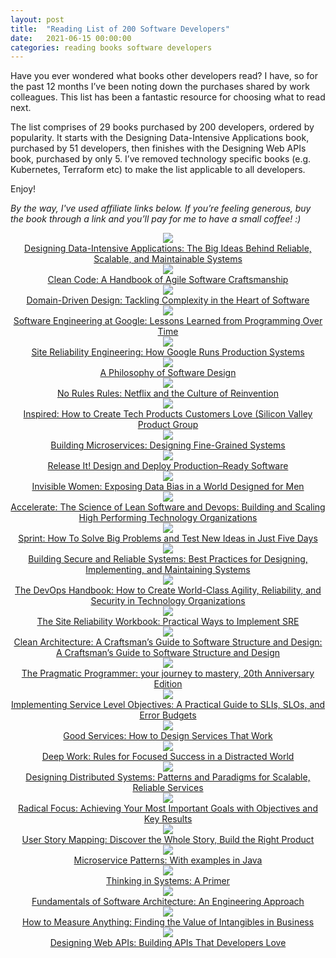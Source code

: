 ```yaml
---
layout: post
title:  "Reading List of 200 Software Developers"
date:   2021-06-15 00:00:00
categories: reading books software developers
---
```


Have you ever wondered what books other developers read? I have, so for the past 12 months I’ve been noting down the purchases shared by work colleagues. This list has been a fantastic resource for choosing what to read next.

The list comprises of 29 books purchased by 200 developers, ordered by popularity. It starts with the Designing Data-Intensive Applications book, purchased by 51 developers, then finishes with the Designing Web APIs book, purchased by only 5. I’ve removed technology specific books (e.g. Kubernetes, Terraform etc) to make the list applicable to all developers.

Enjoy!

_By the way, I've used affiliate links below. If you’re feeling generous, buy the book through a link and you’ll pay for me to have a small coffee! :)_

<div style="text-align:center">
  <a rel="sponsored" href="https://www.amazon.co.uk/Designing-Data-Intensive-Applications-Reliable-Maintainable/dp/1449373321?&amp;linkCode=li3&amp;tag=sketchingdev-21&amp;linkId=d96ee9ae390e63c77d1691c5c28f826a&amp;language=en_GB&amp;ref_=as_li_ss_il" target="_blank"><img border="0" src="//ws-eu.amazon-adsystem.com/widgets/q?_encoding=UTF8&amp;ASIN=1449373321&amp;Format=_SL250_&amp;ID=AsinImage&amp;MarketPlace=GB&amp;ServiceVersion=20070822&amp;WS=1&amp;tag=sketchingdev-21&amp;language=en_GB" /></a><img src="https://ir-uk.amazon-adsystem.com/e/ir?t=sketchingdev-21&amp;language=en_GB&amp;l=li3&amp;o=2&amp;a=1449373321" width="1" height="1" border="0" alt="" style="border:none !important; margin:0px !important;" />

  <div>
    <a rel="sponsored" href="https://www.amazon.co.uk/Designing-Data-Intensive-Applications-Reliable-Maintainable/dp/1449373321?&amp;linkCode=ll1&amp;tag=sketchingdev-21&amp;linkId=8bde9c782a6e33631ddbf74216bd8ae3&amp;language=en_GB&amp;ref_=as_li_ss_tl">Designing Data-Intensive Applications: The Big Ideas Behind Reliable, Scalable, and Maintainable Systems</a>
  </div>
</div>

<div class="ui hidden divider"></div>

<div style="text-align:center">
  <a rel="sponsored" href="https://www.amazon.co.uk/Clean-Code-Handbook-Software-Craftsmanship/dp/0132350882?&amp;linkCode=li3&amp;tag=sketchingdev-21&amp;linkId=1efc50142087036d8d29ee4550188788&amp;language=en_GB&amp;ref_=as_li_ss_il" target="_blank"><img border="0" src="//ws-eu.amazon-adsystem.com/widgets/q?_encoding=UTF8&amp;ASIN=0132350882&amp;Format=_SL250_&amp;ID=AsinImage&amp;MarketPlace=GB&amp;ServiceVersion=20070822&amp;WS=1&amp;tag=sketchingdev-21&amp;language=en_GB" /></a><img src="https://ir-uk.amazon-adsystem.com/e/ir?t=sketchingdev-21&amp;language=en_GB&amp;l=li3&amp;o=2&amp;a=0132350882" width="1" height="1" border="0" alt="" style="border:none !important; margin:0px !important;" />

  <div>
    <a rel="sponsored" href="https://www.amazon.co.uk/Clean-Code-Handbook-Software-Craftsmanship/dp/0132350882?&amp;linkCode=ll1&amp;tag=sketchingdev-21&amp;linkId=c67bd8e66e0b90bf7c105e025db3e266&amp;language=en_GB&amp;ref_=as_li_ss_tl">Clean Code: A Handbook of Agile Software Craftsmanship</a>
  </div>
</div>

<div class="ui hidden divider"></div>

<div style="text-align:center">
  <a rel="sponsored" href="https://www.amazon.co.uk/Domain-Driven-Design-Tackling-Complexity-Software/dp/0321125215?&amp;linkCode=li3&amp;tag=sketchingdev-21&amp;linkId=cf4dcd82f006c04036d39e104aaa6b56&amp;language=en_GB&amp;ref_=as_li_ss_il" target="_blank"><img border="0" src="//ws-eu.amazon-adsystem.com/widgets/q?_encoding=UTF8&amp;ASIN=0321125215&amp;Format=_SL250_&amp;ID=AsinImage&amp;MarketPlace=GB&amp;ServiceVersion=20070822&amp;WS=1&amp;tag=sketchingdev-21&amp;language=en_GB" /></a><img src="https://ir-uk.amazon-adsystem.com/e/ir?t=sketchingdev-21&amp;language=en_GB&amp;l=li3&amp;o=2&amp;a=0321125215" width="1" height="1" border="0" alt="" style="border:none !important; margin:0px !important;" />

  <div>
    <a rel="sponsored" href="https://www.amazon.co.uk/Domain-Driven-Design-Tackling-Complexity-Software/dp/0321125215?&amp;linkCode=ll1&amp;tag=sketchingdev-21&amp;linkId=85839db9e8c90f14a3b0642483bc3dc7&amp;language=en_GB&amp;ref_=as_li_ss_tl">Domain-Driven Design: Tackling Complexity in the Heart of Software</a>
  </div>
</div>

<div class="ui hidden divider"></div>

<div style="text-align:center">
  <a rel="sponsored" href="https://www.amazon.co.uk/Software-Engineering-Google-Lessons-Programming/dp/1492082791?&amp;linkCode=li3&amp;tag=sketchingdev-21&amp;linkId=ba88e287257dfb61dfe9aa20429c9814&amp;language=en_GB&amp;ref_=as_li_ss_il" target="_blank"><img border="0" src="//ws-eu.amazon-adsystem.com/widgets/q?_encoding=UTF8&amp;ASIN=1492082791&amp;Format=_SL250_&amp;ID=AsinImage&amp;MarketPlace=GB&amp;ServiceVersion=20070822&amp;WS=1&amp;tag=sketchingdev-21&amp;language=en_GB" /></a><img src="https://ir-uk.amazon-adsystem.com/e/ir?t=sketchingdev-21&amp;language=en_GB&amp;l=li3&amp;o=2&amp;a=1492082791" width="1" height="1" border="0" alt="" style="border:none !important; margin:0px !important;" />

  <div>
    <a rel="sponsored" href="https://www.amazon.co.uk/Software-Engineering-Google-Lessons-Programming/dp/1492082791?&amp;linkCode=ll1&amp;tag=sketchingdev-21&amp;linkId=5ac2a3ac7f3b4f580747dcd51c951745&amp;language=en_GB&amp;ref_=as_li_ss_tl">Software Engineering at Google: Lessons Learned from Programming Over Time</a>
  </div>
</div>

<div class="ui hidden divider"></div>

<div style="text-align:center">
  <a rel="sponsored" href="https://www.amazon.co.uk/Site-Reliability-Engineering-Betsy-Beyer/dp/149192912X?&amp;linkCode=li3&amp;tag=sketchingdev-21&amp;linkId=b85a73eea3b223bd939184c1160aea39&amp;language=en_GB&amp;ref_=as_li_ss_il" target="_blank"><img border="0" src="//ws-eu.amazon-adsystem.com/widgets/q?_encoding=UTF8&amp;ASIN=149192912X&amp;Format=_SL250_&amp;ID=AsinImage&amp;MarketPlace=GB&amp;ServiceVersion=20070822&amp;WS=1&amp;tag=sketchingdev-21&amp;language=en_GB" /></a><img src="https://ir-uk.amazon-adsystem.com/e/ir?t=sketchingdev-21&amp;language=en_GB&amp;l=li3&amp;o=2&amp;a=149192912X" width="1" height="1" border="0" alt="" style="border:none !important; margin:0px !important;" />

  <div>
    <a rel="sponsored" href="https://www.amazon.co.uk/Site-Reliability-Engineering-Betsy-Beyer/dp/149192912X?&amp;linkCode=ll1&amp;tag=sketchingdev-21&amp;linkId=81af7dde9a85eb6e93b6c64357a1b6dc&amp;language=en_GB&amp;ref_=as_li_ss_tl">Site Reliability Engineering: How Google Runs Production Systems</a>
  </div>
</div>

<div class="ui hidden divider"></div>

<div style="text-align:center">
  <a rel="sponsored" href="https://www.amazon.co.uk/Philosophy-Software-Design-John-Ousterhout/dp/1732102201?&amp;linkCode=li3&amp;tag=sketchingdev-21&amp;linkId=d64e8aeb151328e59c03b954f2155d40&amp;language=en_GB&amp;ref_=as_li_ss_il" target="_blank"><img border="0" src="//ws-eu.amazon-adsystem.com/widgets/q?_encoding=UTF8&amp;ASIN=1732102201&amp;Format=_SL250_&amp;ID=AsinImage&amp;MarketPlace=GB&amp;ServiceVersion=20070822&amp;WS=1&amp;tag=sketchingdev-21&amp;language=en_GB" /></a><img src="https://ir-uk.amazon-adsystem.com/e/ir?t=sketchingdev-21&amp;language=en_GB&amp;l=li3&amp;o=2&amp;a=1732102201" width="1" height="1" border="0" alt="" style="border:none !important; margin:0px !important;" />

  <div>
    <a rel="sponsored" href="https://www.amazon.co.uk/Philosophy-Software-Design-John-Ousterhout/dp/1732102201?&amp;linkCode=ll1&amp;tag=sketchingdev-21&amp;linkId=0762d3b4ed29734e72640bf9ff1d4a43&amp;language=en_GB&amp;ref_=as_li_ss_tl">A Philosophy of Software Design</a>
  </div>
</div>

<div class="ui hidden divider"></div>

<div style="text-align:center">
  <a rel="sponsored" href="https://www.amazon.co.uk/No-Rules-Netflix-Culture-Reinvention/dp/1984877860?&amp;linkCode=li3&amp;tag=sketchingdev-21&amp;linkId=c78e3b7ce44f737cd4b6037a415974e5&amp;language=en_GB&amp;ref_=as_li_ss_il" target="_blank"><img border="0" src="//ws-eu.amazon-adsystem.com/widgets/q?_encoding=UTF8&amp;ASIN=1984877860&amp;Format=_SL250_&amp;ID=AsinImage&amp;MarketPlace=GB&amp;ServiceVersion=20070822&amp;WS=1&amp;tag=sketchingdev-21&amp;language=en_GB" /></a><img src="https://ir-uk.amazon-adsystem.com/e/ir?t=sketchingdev-21&amp;language=en_GB&amp;l=li3&amp;o=2&amp;a=1984877860" width="1" height="1" border="0" alt="" style="border:none !important; margin:0px !important;" />

  <div>
    <a rel="sponsored" href="https://www.amazon.co.uk/No-Rules-Netflix-Culture-Reinvention/dp/1984877860?&amp;linkCode=ll1&amp;tag=sketchingdev-21&amp;linkId=1520474905fbd78c3a0f6874b0690302&amp;language=en_GB&amp;ref_=as_li_ss_tl">No Rules Rules: Netflix and the Culture of Reinvention</a>
  </div>
</div>

<div class="ui hidden divider"></div>

<div style="text-align:center">
  <a rel="sponsored" href="https://www.amazon.co.uk/INSPIRED-Create-Tech-Products-Customers-ebook/dp/B077NRB36N?&amp;linkCode=li3&amp;tag=sketchingdev-21&amp;linkId=c7f8847b16a2d20f74127bdb29bd0976&amp;language=en_GB&amp;ref_=as_li_ss_il" target="_blank"><img border="0" src="//ws-eu.amazon-adsystem.com/widgets/q?_encoding=UTF8&amp;ASIN=B077NRB36N&amp;Format=_SL250_&amp;ID=AsinImage&amp;MarketPlace=GB&amp;ServiceVersion=20070822&amp;WS=1&amp;tag=sketchingdev-21&amp;language=en_GB" /></a><img src="https://ir-uk.amazon-adsystem.com/e/ir?t=sketchingdev-21&amp;language=en_GB&amp;l=li3&amp;o=2&amp;a=B077NRB36N" width="1" height="1" border="0" alt="" style="border:none !important; margin:0px !important;" />

  <div>
    <a rel="sponsored" href="https://www.amazon.co.uk/INSPIRED-Create-Tech-Products-Customers-ebook/dp/B077NRB36N?&amp;linkCode=ll1&amp;tag=sketchingdev-21&amp;linkId=24cec021b5eba6775cf257c06af478b1&amp;language=en_GB&amp;ref_=as_li_ss_tl">Inspired: How to Create Tech Products Customers Love (Silicon Valley Product Group</a>
  </div>
</div>

<div class="ui hidden divider"></div>

<div style="text-align:center">
  <a rel="sponsored" href="https://www.amazon.co.uk/Building-Microservices-Sam-Newman/dp/1491950358?&amp;linkCode=li3&amp;tag=sketchingdev-21&amp;linkId=97edd037fa382f8938eb3a8014017d23&amp;language=en_GB&amp;ref_=as_li_ss_il" target="_blank"><img border="0" src="//ws-eu.amazon-adsystem.com/widgets/q?_encoding=UTF8&amp;ASIN=1491950358&amp;Format=_SL250_&amp;ID=AsinImage&amp;MarketPlace=GB&amp;ServiceVersion=20070822&amp;WS=1&amp;tag=sketchingdev-21&amp;language=en_GB" /></a><img src="https://ir-uk.amazon-adsystem.com/e/ir?t=sketchingdev-21&amp;language=en_GB&amp;l=li3&amp;o=2&amp;a=1491950358" width="1" height="1" border="0" alt="" style="border:none !important; margin:0px !important;" />

  <div>
    <a rel="sponsored" href="https://www.amazon.co.uk/Building-Microservices-Sam-Newman/dp/1491950358?&amp;linkCode=ll1&amp;tag=sketchingdev-21&amp;linkId=9aefe3175c824a0890b40ff4b68637e2&amp;language=en_GB&amp;ref_=as_li_ss_tl">Building Microservices: Designing Fine-Grained Systems</a>
  </div>
</div>

<div class="ui hidden divider"></div>

<div style="text-align:center">
  <a rel="sponsored" href="https://www.amazon.co.uk/Release-Design-Deploy-Production-Ready-Software/dp/1680502395?dchild=1&amp;keywords=Release-Design-Deploy-Production-Ready-Software&amp;qid=1623665987&amp;sr=8-1&amp;linkCode=li3&amp;tag=sketchingdev-21&amp;linkId=e4c42bca64c34eefe22788491a04a90e&amp;language=en_GB&amp;ref_=as_li_ss_il" target="_blank"><img border="0" src="//ws-eu.amazon-adsystem.com/widgets/q?_encoding=UTF8&amp;ASIN=1680502395&amp;Format=_SL250_&amp;ID=AsinImage&amp;MarketPlace=GB&amp;ServiceVersion=20070822&amp;WS=1&amp;tag=sketchingdev-21&amp;language=en_GB" /></a><img src="https://ir-uk.amazon-adsystem.com/e/ir?t=sketchingdev-21&amp;language=en_GB&amp;l=li3&amp;o=2&amp;a=1680502395" width="1" height="1" border="0" alt="" style="border:none !important; margin:0px !important;" />

  <div>
    <a rel="sponsored" href="https://www.amazon.co.uk/Release-Design-Deploy-Production-Ready-Software/dp/1680502395?dchild=1&amp;keywords=Release-Design-Deploy-Production-Ready-Software&amp;qid=1623665987&amp;sr=8-1&amp;linkCode=ll1&amp;tag=sketchingdev-21&amp;linkId=308516d41848ad8c4f23e9f2b8f4c950&amp;language=en_GB&amp;ref_=as_li_ss_tl">Release It! Design and Deploy Production–Ready Software</a>
  </div>
</div>

<div class="ui hidden divider"></div>

<div style="text-align:center">
  <a rel="sponsored" href="https://www.amazon.co.uk/Invisible-Women-Exposing-World-Designed/dp/1784706280?_encoding=UTF8&amp;qid=&amp;sr=&amp;linkCode=li3&amp;tag=sketchingdev-21&amp;linkId=7b40e827d32a82b96c4404e8afb4eb1f&amp;language=en_GB&amp;ref_=as_li_ss_il" target="_blank"><img border="0" src="//ws-eu.amazon-adsystem.com/widgets/q?_encoding=UTF8&amp;ASIN=1784706280&amp;Format=_SL250_&amp;ID=AsinImage&amp;MarketPlace=GB&amp;ServiceVersion=20070822&amp;WS=1&amp;tag=sketchingdev-21&amp;language=en_GB" /></a><img src="https://ir-uk.amazon-adsystem.com/e/ir?t=sketchingdev-21&amp;language=en_GB&amp;l=li3&amp;o=2&amp;a=1784706280" width="1" height="1" border="0" alt="" style="border:none !important; margin:0px !important;" />

  <div>
    <a rel="sponsored" href="https://www.amazon.co.uk/Invisible-Women-Exposing-World-Designed/dp/1784706280?_encoding=UTF8&amp;qid=&amp;sr=&amp;linkCode=ll1&amp;tag=sketchingdev-21&amp;linkId=fee5824a48c92c552a479446be5aa1a1&amp;language=en_GB&amp;ref_=as_li_ss_tl">Invisible Women: Exposing Data Bias in a World Designed for Men</a>
  </div>
</div>

<div class="ui hidden divider"></div>

<div style="text-align:center">
  <a rel="sponsored" href="https://www.amazon.co.uk/Accelerate-Software-Performing-Technology-Organizations/dp/1942788339?&amp;linkCode=li3&amp;tag=sketchingdev-21&amp;linkId=a791e992ef86f3dcca44b6de141a78a8&amp;language=en_GB&amp;ref_=as_li_ss_il" target="_blank"><img border="0" src="//ws-eu.amazon-adsystem.com/widgets/q?_encoding=UTF8&amp;ASIN=1942788339&amp;Format=_SL250_&amp;ID=AsinImage&amp;MarketPlace=GB&amp;ServiceVersion=20070822&amp;WS=1&amp;tag=sketchingdev-21&amp;language=en_GB" /></a><img src="https://ir-uk.amazon-adsystem.com/e/ir?t=sketchingdev-21&amp;language=en_GB&amp;l=li3&amp;o=2&amp;a=1942788339" width="1" height="1" border="0" alt="" style="border:none !important; margin:0px !important;" />

  <div>
    <a rel="sponsored" href="https://www.amazon.co.uk/Accelerate-Software-Performing-Technology-Organizations/dp/1942788339?&amp;linkCode=ll1&amp;tag=sketchingdev-21&amp;linkId=3da9e6c21d3ead3f125acdf9eb99e504&amp;language=en_GB&amp;ref_=as_li_ss_tl">Accelerate: The Science of Lean Software and Devops: Building and Scaling High Performing Technology Organizations</a>
  </div>
</div>

<div class="ui hidden divider"></div>

<div style="text-align:center">
  <a rel="sponsored" href="https://www.amazon.co.uk/Sprint-Solve-Problems-Test-Ideas/dp/0593076117?&amp;linkCode=li3&amp;tag=sketchingdev-21&amp;linkId=72e99318d509322bbeeff15a74a447d5&amp;language=en_GB&amp;ref_=as_li_ss_il" target="_blank"><img border="0" src="//ws-eu.amazon-adsystem.com/widgets/q?_encoding=UTF8&amp;ASIN=0593076117&amp;Format=_SL250_&amp;ID=AsinImage&amp;MarketPlace=GB&amp;ServiceVersion=20070822&amp;WS=1&amp;tag=sketchingdev-21&amp;language=en_GB" /></a><img src="https://ir-uk.amazon-adsystem.com/e/ir?t=sketchingdev-21&amp;language=en_GB&amp;l=li3&amp;o=2&amp;a=0593076117" width="1" height="1" border="0" alt="" style="border:none !important; margin:0px !important;" />

  <div>
    <a rel="sponsored" href="https://www.amazon.co.uk/Sprint-Solve-Problems-Test-Ideas/dp/0593076117?&amp;linkCode=ll1&amp;tag=sketchingdev-21&amp;linkId=9b80d47be4ebd296ee87d50b00ea386b&amp;language=en_GB&amp;ref_=as_li_ss_tl">Sprint: How To Solve Big Problems and Test New Ideas in Just Five Days</a>
  </div>
</div>

<div class="ui hidden divider"></div>

<div style="text-align:center">
  <a rel="sponsored" href="https://www.amazon.co.uk/Building-Secure-Reliable-Systems-Practices/dp/1492083127?&amp;linkCode=li3&amp;tag=sketchingdev-21&amp;linkId=57e9f485546a0d7fdc42480d457169f6&amp;language=en_GB&amp;ref_=as_li_ss_il" target="_blank"><img border="0" src="//ws-eu.amazon-adsystem.com/widgets/q?_encoding=UTF8&amp;ASIN=1492083127&amp;Format=_SL250_&amp;ID=AsinImage&amp;MarketPlace=GB&amp;ServiceVersion=20070822&amp;WS=1&amp;tag=sketchingdev-21&amp;language=en_GB" /></a><img src="https://ir-uk.amazon-adsystem.com/e/ir?t=sketchingdev-21&amp;language=en_GB&amp;l=li3&amp;o=2&amp;a=1492083127" width="1" height="1" border="0" alt="" style="border:none !important; margin:0px !important;" />

  <div>
    <a rel="sponsored" href="https://www.amazon.co.uk/Building-Secure-Reliable-Systems-Practices/dp/1492083127?&amp;linkCode=ll1&amp;tag=sketchingdev-21&amp;linkId=d080dd98c5af6f849dd957f86afb8311&amp;language=en_GB&amp;ref_=as_li_ss_tl">Building Secure and Reliable Systems: Best Practices for Designing, Implementing, and Maintaining Systems</a>
  </div>
</div>

<div class="ui hidden divider"></div>

<div style="text-align:center">
  <a rel="sponsored" href="https://www.amazon.co.uk/DevOps-Handbook-World-Class-Reliability-Organizations-ebook/dp/B01M9ASFQ3?&amp;linkCode=li3&amp;tag=sketchingdev-21&amp;linkId=0c496498d54d41e58952b75bc826f890&amp;language=en_GB&amp;ref_=as_li_ss_il" target="_blank"><img border="0" src="//ws-eu.amazon-adsystem.com/widgets/q?_encoding=UTF8&amp;ASIN=B01M9ASFQ3&amp;Format=_SL250_&amp;ID=AsinImage&amp;MarketPlace=GB&amp;ServiceVersion=20070822&amp;WS=1&amp;tag=sketchingdev-21&amp;language=en_GB" /></a><img src="https://ir-uk.amazon-adsystem.com/e/ir?t=sketchingdev-21&amp;language=en_GB&amp;l=li3&amp;o=2&amp;a=B01M9ASFQ3" width="1" height="1" border="0" alt="" style="border:none !important; margin:0px !important;" />

  <div>
    <a rel="sponsored" href="https://www.amazon.co.uk/DevOps-Handbook-World-Class-Reliability-Organizations-ebook/dp/B01M9ASFQ3?&amp;linkCode=ll1&amp;tag=sketchingdev-21&amp;linkId=2b25ba3135169b1cec70d40e69f2b2f0&amp;language=en_GB&amp;ref_=as_li_ss_tl">The DevOps Handbook: How to Create World-Class Agility, Reliability, and Security in Technology Organizations</a>
  </div>
</div>

<div class="ui hidden divider"></div>

<div style="text-align:center">
  <a rel="sponsored" href="https://www.amazon.co.uk/Site-Reliability-Workbook-Practical-Implement/dp/1492029505?&amp;linkCode=li3&amp;tag=sketchingdev-21&amp;linkId=3428bfd1a009df068c31c5e3f30e1915&amp;language=en_GB&amp;ref_=as_li_ss_il" target="_blank"><img border="0" src="//ws-eu.amazon-adsystem.com/widgets/q?_encoding=UTF8&amp;ASIN=1492029505&amp;Format=_SL250_&amp;ID=AsinImage&amp;MarketPlace=GB&amp;ServiceVersion=20070822&amp;WS=1&amp;tag=sketchingdev-21&amp;language=en_GB" /></a><img src="https://ir-uk.amazon-adsystem.com/e/ir?t=sketchingdev-21&amp;language=en_GB&amp;l=li3&amp;o=2&amp;a=1492029505" width="1" height="1" border="0" alt="" style="border:none !important; margin:0px !important;" />

  <div>
     <a rel="sponsored" href="https://www.amazon.co.uk/Site-Reliability-Workbook-Practical-Implement/dp/1492029505?&amp;linkCode=ll1&amp;tag=sketchingdev-21&amp;linkId=9d00872473cf2de9681c6d83669b67f7&amp;language=en_GB&amp;ref_=as_li_ss_tl">The Site Reliability Workbook: Practical Ways to Implement SRE</a>
  </div>
</div>

<div class="ui hidden divider"></div>

<div style="text-align:center">
  <a rel="sponsored" href="https://www.amazon.co.uk/Clean-Architecture-Craftsmans-Software-Structure/dp/0134494164?&amp;linkCode=li3&amp;tag=sketchingdev-21&amp;linkId=8fc178edfc181a94ad620ef48d1afbf3&amp;language=en_GB&amp;ref_=as_li_ss_il" target="_blank"><img border="0" src="//ws-eu.amazon-adsystem.com/widgets/q?_encoding=UTF8&amp;ASIN=0134494164&amp;Format=_SL250_&amp;ID=AsinImage&amp;MarketPlace=GB&amp;ServiceVersion=20070822&amp;WS=1&amp;tag=sketchingdev-21&amp;language=en_GB" /></a><img src="https://ir-uk.amazon-adsystem.com/e/ir?t=sketchingdev-21&amp;language=en_GB&amp;l=li3&amp;o=2&amp;a=0134494164" width="1" height="1" border="0" alt="" style="border:none !important; margin:0px !important;" />

  <div>
     <a rel="sponsored" href="https://www.amazon.co.uk/Clean-Architecture-Craftsmans-Software-Structure/dp/0134494164?&amp;linkCode=ll1&amp;tag=sketchingdev-21&amp;linkId=5684ee8619c4b340409d5ef434b88786&amp;language=en_GB&amp;ref_=as_li_ss_tl">Clean Architecture: A Craftsman’s Guide to Software Structure and Design: A Craftsman’s Guide to Software Structure and Design</a>
  </div>
</div>

<div class="ui hidden divider"></div>

<div style="text-align:center">
  <a rel="sponsored" href="https://www.amazon.co.uk/Pragmatic-Programmer-journey-mastery-Anniversary/dp/0135957052?&amp;linkCode=li3&amp;tag=sketchingdev-21&amp;linkId=3f80c3c4e4c209517f5e9ca4d4e698db&amp;language=en_GB&amp;ref_=as_li_ss_il" target="_blank"><img border="0" src="//ws-eu.amazon-adsystem.com/widgets/q?_encoding=UTF8&amp;ASIN=0135957052&amp;Format=_SL250_&amp;ID=AsinImage&amp;MarketPlace=GB&amp;ServiceVersion=20070822&amp;WS=1&amp;tag=sketchingdev-21&amp;language=en_GB" /></a><img src="https://ir-uk.amazon-adsystem.com/e/ir?t=sketchingdev-21&amp;language=en_GB&amp;l=li3&amp;o=2&amp;a=0135957052" width="1" height="1" border="0" alt="" style="border:none !important; margin:0px !important;" />

  <div>
     <a rel="sponsored" href="https://www.amazon.co.uk/Pragmatic-Programmer-journey-mastery-Anniversary/dp/0135957052?&amp;linkCode=ll1&amp;tag=sketchingdev-21&amp;linkId=440747ef0abd180130fe008f4bedee65&amp;language=en_GB&amp;ref_=as_li_ss_tl">The Pragmatic Programmer: your journey to mastery, 20th Anniversary Edition</a>
  </div>
</div>

<div class="ui hidden divider"></div>

<div style="text-align:center">
  <a rel="sponsored" href="https://www.amazon.co.uk/Implementing-Service-Level-Objectives-Practical/dp/1492076813?&amp;linkCode=li3&amp;tag=sketchingdev-21&amp;linkId=400082e2c00d07b062a792082da7cbf8&amp;language=en_GB&amp;ref_=as_li_ss_il" target="_blank"><img border="0" src="//ws-eu.amazon-adsystem.com/widgets/q?_encoding=UTF8&amp;ASIN=1492076813&amp;Format=_SL250_&amp;ID=AsinImage&amp;MarketPlace=GB&amp;ServiceVersion=20070822&amp;WS=1&amp;tag=sketchingdev-21&amp;language=en_GB" /></a><img src="https://ir-uk.amazon-adsystem.com/e/ir?t=sketchingdev-21&amp;language=en_GB&amp;l=li3&amp;o=2&amp;a=1492076813" width="1" height="1" border="0" alt="" style="border:none !important; margin:0px !important;" />

  <div>
     <a rel="sponsored" href="https://www.amazon.co.uk/Implementing-Service-Level-Objectives-Practical/dp/1492076813?&amp;linkCode=ll1&amp;tag=sketchingdev-21&amp;linkId=68b992cd202971817376dd738aaf3218&amp;language=en_GB&amp;ref_=as_li_ss_tl">Implementing Service Level Objectives: A Practical Guide to SLIs, SLOs, and Error Budgets</a>
  </div>
</div>

<div class="ui hidden divider"></div>

<div style="text-align:center">
  <a rel="sponsored" href="https://www.amazon.co.uk/Good-Services-Decoding-Mystery-Service/dp/9063695438?&amp;linkCode=li3&amp;tag=sketchingdev-21&amp;linkId=9e36930abdb2979ab9d935842db9ae68&amp;language=en_GB&amp;ref_=as_li_ss_il" target="_blank"><img border="0" src="//ws-eu.amazon-adsystem.com/widgets/q?_encoding=UTF8&amp;ASIN=9063695438&amp;Format=_SL250_&amp;ID=AsinImage&amp;MarketPlace=GB&amp;ServiceVersion=20070822&amp;WS=1&amp;tag=sketchingdev-21&amp;language=en_GB" /></a><img src="https://ir-uk.amazon-adsystem.com/e/ir?t=sketchingdev-21&amp;language=en_GB&amp;l=li3&amp;o=2&amp;a=9063695438" width="1" height="1" border="0" alt="" style="border:none !important; margin:0px !important;" />

  <div>
     <a rel="sponsored" href="https://www.amazon.co.uk/Good-Services-Decoding-Mystery-Service/dp/9063695438?&amp;linkCode=ll1&amp;tag=sketchingdev-21&amp;linkId=5a8eb536cb6795a7830b3f246e72ed1e&amp;language=en_GB&amp;ref_=as_li_ss_tl">Good Services: How to Design Services That Work</a>
  </div>
</div>

<div class="ui hidden divider"></div>

<div style="text-align:center">
  <a rel="sponsored" href="https://www.amazon.co.uk/Deep-Work-Focused-Success-Distracted/dp/0349411905?&amp;linkCode=li3&amp;tag=sketchingdev-21&amp;linkId=a04ff0edb427247207f8f03e672603b1&amp;language=en_GB&amp;ref_=as_li_ss_il" target="_blank"><img border="0" src="//ws-eu.amazon-adsystem.com/widgets/q?_encoding=UTF8&amp;ASIN=0349411905&amp;Format=_SL250_&amp;ID=AsinImage&amp;MarketPlace=GB&amp;ServiceVersion=20070822&amp;WS=1&amp;tag=sketchingdev-21&amp;language=en_GB" /></a><img src="https://ir-uk.amazon-adsystem.com/e/ir?t=sketchingdev-21&amp;language=en_GB&amp;l=li3&amp;o=2&amp;a=0349411905" width="1" height="1" border="0" alt="" style="border:none !important; margin:0px !important;" />

  <div>
     <a rel="sponsored" href="https://www.amazon.co.uk/Deep-Work-Focused-Success-Distracted/dp/0349411905?&amp;linkCode=ll1&amp;tag=sketchingdev-21&amp;linkId=85987b0655c2937b015e0a2df68926ff&amp;language=en_GB&amp;ref_=as_li_ss_tl">Deep Work: Rules for Focused Success in a Distracted World</a>
  </div>
</div>

<div class="ui hidden divider"></div>

<div style="text-align:center">
  <a rel="sponsored" href="https://www.amazon.co.uk/Designing-Distributed-Systems-Brendan-Burns/dp/1491983647?&amp;linkCode=li3&amp;tag=sketchingdev-21&amp;linkId=f34fb8578a9d3395b1593c628a8e18ea&amp;language=en_GB&amp;ref_=as_li_ss_il" target="_blank"><img border="0" src="//ws-eu.amazon-adsystem.com/widgets/q?_encoding=UTF8&amp;ASIN=1491983647&amp;Format=_SL250_&amp;ID=AsinImage&amp;MarketPlace=GB&amp;ServiceVersion=20070822&amp;WS=1&amp;tag=sketchingdev-21&amp;language=en_GB" /></a><img src="https://ir-uk.amazon-adsystem.com/e/ir?t=sketchingdev-21&amp;language=en_GB&amp;l=li3&amp;o=2&amp;a=1491983647" width="1" height="1" border="0" alt="" style="border:none !important; margin:0px !important;" />

  <div>
     <a rel="sponsored" href="https://www.amazon.co.uk/Designing-Distributed-Systems-Brendan-Burns/dp/1491983647?&amp;linkCode=ll1&amp;tag=sketchingdev-21&amp;linkId=7289eede6a14c9aeb06f09183c432c0f&amp;language=en_GB&amp;ref_=as_li_ss_tl">Designing Distributed Systems: Patterns and Paradigms for Scalable, Reliable Services</a>
  </div>
</div>

<div class="ui hidden divider"></div>

<div style="text-align:center">
  <a rel="sponsored" href="https://www.amazon.co.uk/Radical-Focus-Achieving-Important-Objectives/dp/0996006087?&amp;linkCode=li3&amp;tag=sketchingdev-21&amp;linkId=f01b7ddbc6a56c4845581f7a05e15384&amp;language=en_GB&amp;ref_=as_li_ss_il" target="_blank"><img border="0" src="//ws-eu.amazon-adsystem.com/widgets/q?_encoding=UTF8&amp;ASIN=0996006087&amp;Format=_SL250_&amp;ID=AsinImage&amp;MarketPlace=GB&amp;ServiceVersion=20070822&amp;WS=1&amp;tag=sketchingdev-21&amp;language=en_GB" /></a><img src="https://ir-uk.amazon-adsystem.com/e/ir?t=sketchingdev-21&amp;language=en_GB&amp;l=li3&amp;o=2&amp;a=0996006087" width="1" height="1" border="0" alt="" style="border:none !important; margin:0px !important;" />

  <div>
     <a rel="sponsored" href="https://www.amazon.co.uk/Radical-Focus-Achieving-Important-Objectives/dp/0996006087?&amp;linkCode=ll1&amp;tag=sketchingdev-21&amp;linkId=273b0f929c18fced7f05b725a379890a&amp;language=en_GB&amp;ref_=as_li_ss_tl">Radical Focus: Achieving Your Most Important Goals with Objectives and Key Results</a>
  </div>
</div>

<div class="ui hidden divider"></div>

<div style="text-align:center">
  <a rel="sponsored" href="https://www.amazon.co.uk/User-Story-Mapping-Discover-Product/dp/1491904909?&amp;linkCode=li3&amp;tag=sketchingdev-21&amp;linkId=f800f098db31cf902b830af428f7187e&amp;language=en_GB&amp;ref_=as_li_ss_il" target="_blank"><img border="0" src="//ws-eu.amazon-adsystem.com/widgets/q?_encoding=UTF8&amp;ASIN=1491904909&amp;Format=_SL250_&amp;ID=AsinImage&amp;MarketPlace=GB&amp;ServiceVersion=20070822&amp;WS=1&amp;tag=sketchingdev-21&amp;language=en_GB" /></a><img src="https://ir-uk.amazon-adsystem.com/e/ir?t=sketchingdev-21&amp;language=en_GB&amp;l=li3&amp;o=2&amp;a=1491904909" width="1" height="1" border="0" alt="" style="border:none !important; margin:0px !important;" />

  <div>
     <a rel="sponsored" href="https://www.amazon.co.uk/User-Story-Mapping-Discover-Product/dp/1491904909?&amp;linkCode=ll1&amp;tag=sketchingdev-21&amp;linkId=4973210a82f19701a2852a10eec2a05b&amp;language=en_GB&amp;ref_=as_li_ss_tl">User Story Mapping: Discover the Whole Story, Build the Right Product</a>
  </div>
</div>

<div class="ui hidden divider"></div>

<div style="text-align:center">
  <a rel="sponsored" href="https://www.amazon.co.uk/Microservice-Patterns-examples-Chris-Richardson/dp/1617294543?&amp;linkCode=li3&amp;tag=sketchingdev-21&amp;linkId=b2a66aa06d49b32854c484424f3a0392&amp;language=en_GB&amp;ref_=as_li_ss_il" target="_blank"><img border="0" src="//ws-eu.amazon-adsystem.com/widgets/q?_encoding=UTF8&amp;ASIN=1617294543&amp;Format=_SL250_&amp;ID=AsinImage&amp;MarketPlace=GB&amp;ServiceVersion=20070822&amp;WS=1&amp;tag=sketchingdev-21&amp;language=en_GB" /></a><img src="https://ir-uk.amazon-adsystem.com/e/ir?t=sketchingdev-21&amp;language=en_GB&amp;l=li3&amp;o=2&amp;a=1617294543" width="1" height="1" border="0" alt="" style="border:none !important; margin:0px !important;" />

  <div>
     <a rel="sponsored" href="https://www.amazon.co.uk/Microservice-Patterns-examples-Chris-Richardson/dp/1617294543?&amp;linkCode=ll1&amp;tag=sketchingdev-21&amp;linkId=842d85c189202fa2bb4e7a1da4044d4d&amp;language=en_GB&amp;ref_=as_li_ss_tl">Microservice Patterns: With examples in Java</a>
  </div>
</div>

<div class="ui hidden divider"></div>

<div style="text-align:center">
  <a rel="sponsored" href="https://www.amazon.co.uk/Thinking-in-Systems-A-Primer/dp/B07FWCT1ZD?&amp;linkCode=li3&amp;tag=sketchingdev-21&amp;linkId=7d5e27be959db45c2d4b843252a385a9&amp;language=en_GB&amp;ref_=as_li_ss_il" target="_blank"><img border="0" src="//ws-eu.amazon-adsystem.com/widgets/q?_encoding=UTF8&amp;ASIN=B07FWCT1ZD&amp;Format=_SL250_&amp;ID=AsinImage&amp;MarketPlace=GB&amp;ServiceVersion=20070822&amp;WS=1&amp;tag=sketchingdev-21&amp;language=en_GB" /></a><img src="https://ir-uk.amazon-adsystem.com/e/ir?t=sketchingdev-21&amp;language=en_GB&amp;l=li3&amp;o=2&amp;a=B07FWCT1ZD" width="1" height="1" border="0" alt="" style="border:none !important; margin:0px !important;" />

  <div>
     <a rel="sponsored" href="https://www.amazon.co.uk/Thinking-in-Systems-A-Primer/dp/B07FWCT1ZD?&amp;linkCode=ll1&amp;tag=sketchingdev-21&amp;linkId=937cb7390b419a3e6f0bb08934680fbe&amp;language=en_GB&amp;ref_=as_li_ss_tl">Thinking in Systems: A Primer</a>
  </div>
</div>

<div class="ui hidden divider"></div>

<div style="text-align:center">
  <a rel="sponsored" href="https://www.amazon.co.uk/Fundamentals-Software-Architecture-Comprehensive-Characteristics/dp/1492043451?&amp;linkCode=li3&amp;tag=sketchingdev-21&amp;linkId=895db6263797eea260ddc276ee083d5b&amp;language=en_GB&amp;ref_=as_li_ss_il" target="_blank"><img border="0" src="//ws-eu.amazon-adsystem.com/widgets/q?_encoding=UTF8&amp;ASIN=1492043451&amp;Format=_SL250_&amp;ID=AsinImage&amp;MarketPlace=GB&amp;ServiceVersion=20070822&amp;WS=1&amp;tag=sketchingdev-21&amp;language=en_GB" /></a><img src="https://ir-uk.amazon-adsystem.com/e/ir?t=sketchingdev-21&amp;language=en_GB&amp;l=li3&amp;o=2&amp;a=1492043451" width="1" height="1" border="0" alt="" style="border:none !important; margin:0px !important;" />

  <div>
     <a rel="sponsored" href="https://www.amazon.co.uk/Fundamentals-Software-Architecture-Comprehensive-Characteristics/dp/1492043451?&amp;linkCode=ll1&amp;tag=sketchingdev-21&amp;linkId=6af1144abaf195dab8bdc93d7f721d6f&amp;language=en_GB&amp;ref_=as_li_ss_tl">Fundamentals of Software Architecture: An Engineering Approach</a>
  </div>
</div>

<div class="ui hidden divider"></div>

<div style="text-align:center">
  <a rel="sponsored" href="https://www.amazon.co.uk/How-Measure-Anything-Intangibles-Business/dp/1118539273?&amp;linkCode=li3&amp;tag=sketchingdev-21&amp;linkId=173bc0e9a2f070382507ce7b373fcd33&amp;language=en_GB&amp;ref_=as_li_ss_il" target="_blank"><img border="0" src="//ws-eu.amazon-adsystem.com/widgets/q?_encoding=UTF8&amp;ASIN=1118539273&amp;Format=_SL250_&amp;ID=AsinImage&amp;MarketPlace=GB&amp;ServiceVersion=20070822&amp;WS=1&amp;tag=sketchingdev-21&amp;language=en_GB" /></a><img src="https://ir-uk.amazon-adsystem.com/e/ir?t=sketchingdev-21&amp;language=en_GB&amp;l=li3&amp;o=2&amp;a=1118539273" width="1" height="1" border="0" alt="" style="border:none !important; margin:0px !important;" />

  <div>
     <a rel="sponsored" href="https://www.amazon.co.uk/How-Measure-Anything-Intangibles-Business/dp/1118539273?&amp;linkCode=ll1&amp;tag=sketchingdev-21&amp;linkId=84051816222505f7105c6126d5c4fec1&amp;language=en_GB&amp;ref_=as_li_ss_tl">How to Measure Anything: Finding the Value of Intangibles in Business</a>
  </div>
</div>

<div class="ui hidden divider"></div>

<div style="text-align:center">
  <a rel="sponsored" href="https://www.amazon.co.uk/Designing-Web-APIs-Building-Developers/dp/1492026921?&amp;linkCode=li3&amp;tag=sketchingdev-21&amp;linkId=8b66b30dd75ecfcfe6e0a284bffff449&amp;language=en_GB&amp;ref_=as_li_ss_il" target="_blank"><img border="0" src="//ws-eu.amazon-adsystem.com/widgets/q?_encoding=UTF8&amp;ASIN=1492026921&amp;Format=_SL250_&amp;ID=AsinImage&amp;MarketPlace=GB&amp;ServiceVersion=20070822&amp;WS=1&amp;tag=sketchingdev-21&amp;language=en_GB" /></a><img src="https://ir-uk.amazon-adsystem.com/e/ir?t=sketchingdev-21&amp;language=en_GB&amp;l=li3&amp;o=2&amp;a=1492026921" width="1" height="1" border="0" alt="" style="border:none !important; margin:0px !important;" />

  <div>
     <a rel="sponsored" href="https://www.amazon.co.uk/Designing-Web-APIs-Building-Developers/dp/1492026921?&amp;linkCode=ll1&amp;tag=sketchingdev-21&amp;linkId=c07ee63a9293469ea99bdfe4d37e4c76&amp;language=en_GB&amp;ref_=as_li_ss_tl">Designing Web APIs: Building APIs That Developers Love</a>
  </div>
</div>